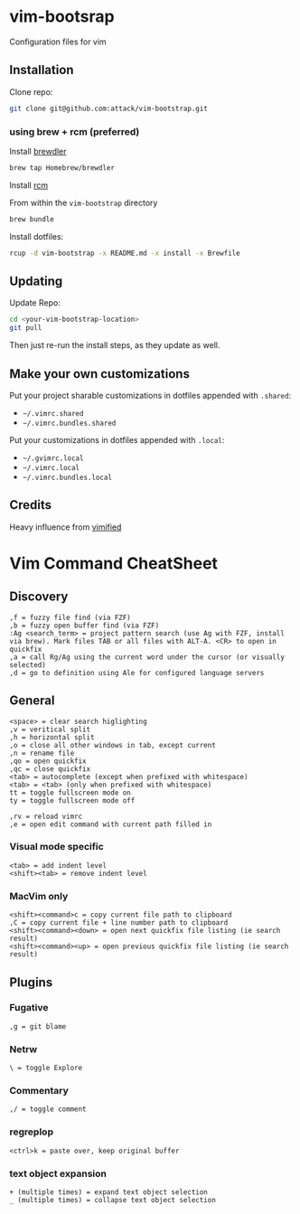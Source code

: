 # vim-bootsrap

Configuration files for vim

## Installation

Clone repo:
```sh
git clone git@github.com:attack/vim-bootstrap.git
```

### using brew + rcm (preferred)

Install [brewdler](https://github.com/Homebrew/homebrew-brewdler)

```sh
brew tap Homebrew/brewdler
```

Install [rcm](https://github.com/thoughtbot/rcm)

From within the `vim-bootstrap` directory

```sh
brew bundle
```

Install dotfiles:
```sh
rcup -d vim-bootstrap -x README.md -x install -x Brewfile
```

## Updating

Update Repo:
```sh
cd <your-vim-bootstrap-location>
git pull
```

Then just re-run the install steps, as they update as well.

## Make your own customizations

Put your project sharable customizations in dotfiles appended with `.shared`:

* `~/.vimrc.shared`
* `~/.vimrc.bundles.shared`

Put your customizations in dotfiles appended with `.local`:

* `~/.gvimrc.local`
* `~/.vimrc.local`
* `~/.vimrc.bundles.local`

## Credits

Heavy influence from [vimified](https://github.com/zaiste/vimified)

# Vim Command CheatSheet

## Discovery
```
,f = fuzzy file find (via FZF)
,b = fuzzy open buffer find (via FZF)
:Ag <search_term> = project pattern search (use Ag with FZF, install via brew). Mark files TAB or all files with ALT-A. <CR> to open in quickfix
,a = call Rg/Ag using the current word under the cursor (or visually selected)
,d = go to definition using Ale for configured language servers
```

## General
```
<space> = clear search higlighting
,v = veritical split
,h = horizontal split
,o = close all other windows in tab, except current
,n = rename file
,qo = open quickfix
,qc = close quickfix
<tab> = autocomplete (except when prefixed with whitespace)
<tab> = <tab> (only when prefixed with whitespace)
tt = toggle fullscreen mode on
ty = toggle fullscreen mode off
```

```
,rv = reload vimrc
,e = open edit command with current path filled in
```

### Visual mode specific
```
<tab> = add indent level
<shift><tab> = remove indent level
```

### MacVim only
```
<shift><command>c = copy current file path to clipboard
,C = copy current file + line number path to clipboard
<shift><command><down> = open next quickfix file listing (ie search result)
<shift><command><up> = open previous quickfix file listing (ie search result)
```

## Plugins

### Fugative
```
,g = git blame
```

### Netrw
```
\ = toggle Explore
```

### Commentary
```
,/ = toggle comment
```

### regreplop
```
<ctrl>k = paste over, keep original buffer
```

### text object expansion
```
+ (multiple times) = expand text object selection
_ (multiple times) = collapse text object selection
```

